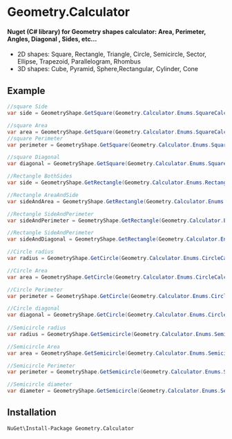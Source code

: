 # Geometry.Calculator
#### Nuget (C# library) for Geometry shapes calculator: Area, Perimeter, Angles, Diagonal , Sides, etc...
- 2D shapes: Square, Rectangle, Triangle, Circle, Semicircle, Sector, Ellipse, Trapezoid, Parallelogram, Rhombus 
- 3D shapes: Cube, Pyramid, Sphere,Rectangular, Cylinder, Cone

## Example

```csharp
//square Side
var side = GeometryShape.GetSquare(Geometry.Calculator.Enums.SquareCalculationType.Side, 4);

//square Area
var area = GeometryShape.GetSquare(Geometry.Calculator.Enums.SquareCalculationType.Area, 16);
//square Perimeter
var perimeter = GeometryShape.GetSquare(Geometry.Calculator.Enums.SquareCalculationType.Perimeter, 16);

//square Diagonal
var diagonal = GeometryShape.GetSquare(Geometry.Calculator.Enums.SquareCalculationType.Diagonal, 5.6569);

//Rectangle BothSides
var side = GeometryShape.GetRectangle(Geometry.Calculator.Enums.RectangleCalculationType.BothSides, 4, 5);

//Rectangle AreaAndSide
var sideAndArea = GeometryShape.GetRectangle(Geometry.Calculator.Enums.RectangleCalculationType.SideAndArea, 4, 20);

//Rectangle SideAndPerimeter
var sideAndPerimeter = GeometryShape.GetRectangle(Geometry.Calculator.Enums.RectangleCalculationType.SideAndPerimeter, 4, 18);

//Rectangle SideAndPerimeter
var sideAndDiagonal = GeometryShape.GetRectangle(Geometry.Calculator.Enums.RectangleCalculationType.SideAndDiagonal, 4, 6.4031);

//Circle radius
var radius = GeometryShape.GetCircle(Geometry.Calculator.Enums.CircleCalculationType.Radius, 4);

//Circle Area
var area = GeometryShape.GetCircle(Geometry.Calculator.Enums.CircleCalculationType.Area, 50.265);

//Circle Perimeter
var perimeter = GeometryShape.GetCircle(Geometry.Calculator.Enums.CircleCalculationType.Circumference, 25.1327);

//Circle diagonal
var diagonal = GeometryShape.GetCircle(Geometry.Calculator.Enums.CircleCalculationType.Diameter, 8);
  
//Semicircle radius
var radius = GeometryShape.GetSemicircle(Geometry.Calculator.Enums.SemicircleCalculationType.Radius, 1);

//Semicircle Area 
var area = GeometryShape.GetSemicircle(Geometry.Calculator.Enums.SemicircleCalculationType.Area, 1.5708);

//Semicircle Perimeter 
var perimeter = GeometryShape.GetSemicircle(Geometry.Calculator.Enums.SemicircleCalculationType.Perimeter, 5.1416);

//Semicircle diameter
var diameter = GeometryShape.GetSemicircle(Geometry.Calculator.Enums.SemicircleCalculationType.Diameter, 2);
```

## Installation

` NuGet\Install-Package Geometry.Calculator `
